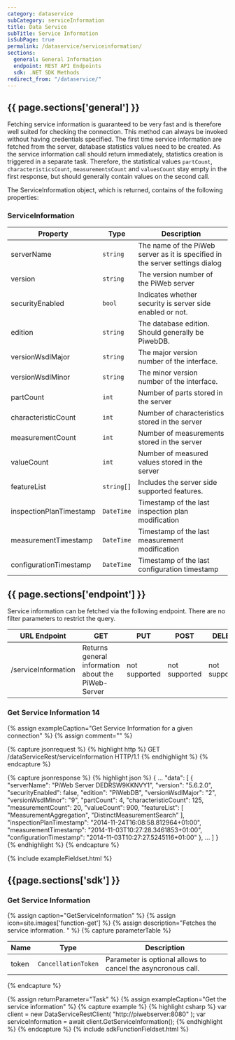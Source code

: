 ```yaml
---
category: dataservice
subCategory: serviceInformation
title: Data Service
subTitle: Service Information
isSubPage: true
permalink: /dataservice/serviceinformation/
sections:
  general: General Information
  endpoint: REST API Endpoints
  sdk: .NET SDK Methods
redirect_from: "/dataservice/"
---
```


## {{ page.sections['general'] }}

Fetching service information is guaranteed to be very fast and is therefore well suited for checking the connection. This method can always be invoked without having credentials specified.
The first time service information are fetched from the server, database statistics values need to be created. As the service information call should return immediately, statistics creation is triggered in a separate task. Therefore, the statistical values ```partCount```, ```characteristicsCount```, ```measurementsCount``` and ```valuesCount``` stay empty in the first response, but should generally contain values on the second call.

The ServiceInformation object, which is returned, contains of the following properties:

### ServiceInformation

Property | Type | Description
---------|------|-------------
serverName | ```string``` | The name of the PiWeb server as it is specified in the server settings dialog
version | ```string``` | The version number of the PiWeb server
securityEnabled | ```bool``` | Indicates whether security is server side enabled or not.
edition | ```string``` | The database edition. Should generally be PiwebDB.
versionWsdlMajor | ```string``` | The major version number of the interface.
versionWsdlMinor | ```string``` | The minor version number of the interface.
partCount | ```int``` | Number of parts stored in the server
characteristicCount |```int``` | Number of characteristics stored in the server
measurementCount | ```int``` | Number of measurements stored in the server
valueCount | ```int``` | Number of measured values stored in the server
featureList | ```string[]``` | Includes the server side supported features.
inspectionPlanTimestamp | ```DateTime``` | Timestamp of the last inspection plan modification
measurementTimestamp | ```DateTime``` | Timestamp of the last measurement modification
configurationTimestamp | ```DateTime``` | Timestamp of the last configuration timestamp

## {{ page.sections['endpoint'] }}

Service information can be fetched via the following endpoint. There are no filter parameters to restrict the query.

URL Endpoint | GET | PUT | POST | DELETE
-------------|-----|-----|------|-------
/serviceInformation | Returns general information about the PiWeb-Server | not supported | not supported | not supported

### Get Service Information <span class="badge">14</span>

{% assign exampleCaption="Get Service Information for a given connection" %}
{% assign comment="" %}

{% capture jsonrequest %}
{% highlight http %}
GET /dataServiceRest/serviceInformation HTTP/1.1
{% endhighlight %}
{% endcapture %}

{% capture jsonresponse %}
{% highlight json %}
{
   ...
   "data":
   [
       {
          "serverName": "PiWeb Server DEDRSW9KKNVY1",
          "version": "5.6.2.0",
          "securityEnabled": false,
          "edition": "PiWebDB",
          "versionWsdlMajor": "2",
          "versionWsdlMinor": "9",
          "partCount": 4,
          "characteristicCount": 125,
          "measurementCount": 20,
          "valueCount": 900,
          "featureList":
          [
             "MeasurementAggregation",
            "DistinctMeasurementSearch"
          ],
          "inspectionPlanTimestamp": "2014-11-24T16:08:58.812964+01:00",
          "measurementTimestamp": "2014-11-03T10:27:28.3461853+01:00",
          "configurationTimestamp": "2014-11-03T10:27:27.5245116+01:00"
       },
       ...
   ]
}
{% endhighlight %}
{% endcapture %}

{% include exampleFieldset.html %}


## {{page.sections['sdk'] }}

### Get Service Information

{% assign caption="GetServiceInformation" %}
{% assign icon=site.images['function-get'] %}
{% assign description="Fetches the service information. " %}
{% capture parameterTable %}

Name           | Type                                  | Description
---------------|---------------------------------------|--------------------------------------------------
token          | ```CancellationToken```               | Parameter is optional allows to cancel the asyncronous call.
{% endcapture %}

{% assign returnParameter="Task<ServiceInformation>" %}
{% assign exampleCaption="Get the service information" %}
{% capture example %}
{% highlight csharp %}
var client = new DataServiceRestClient( "http://piwebserver:8080" );
var serviceInformation = await client.GetServiceInformation();
{% endhighlight %}
{% endcapture %}
{% include sdkFunctionFieldset.html %}
